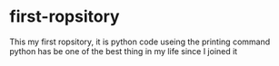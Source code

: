 # first-ropsitory
This my first ropsitory, it is python code useing the printing command 
python has be one of the best thing in my life since I joined it 